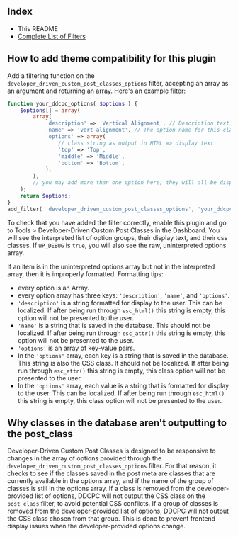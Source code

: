 ## Index

- This README
- [Complete List of Filters](./filters.md)

## How to add theme compatibility for this plugin

Add a filtering function on the `developer_driven_custom_post_classes_options` filter, accepting an array as an argument and returning an array. Here's an example filter:

```php
function your_ddcpc_options( $options ) {
	$options[] = array(
		array(
			'description' => 'Vertical Alignment', // Description text for the meta box
			'name' => 'vert-alignment', // The option name for this class
			'options' => array(
				// class string as output in HTML => display text
				'top' => 'Top',
				'middle' => 'Middle',
				'bottom' => 'Bottom',
			),
		),
		// you may add more than one option here; they will all be displayed.
	);
	return $options;
}
add_filter( 'developer_driven_custom_post_classes_options', 'your_ddcpc_options' );
```

To check that you have added the filter correctly, enable this plugin and go to Tools > Developer-Driven Custom Post Classes in the Dashboard. You will see the interpreted list of option groups, their display text, and their css classes. If `WP_DEBUG` is `true`, you will also see the raw, uninterpreted options array.

If an item is in the uninterpreted options array but not in the interpreted array, then it is improperly formatted. Formatting tips:

- every option is an Array.
- every option array has three keys: `'description'`, `'name'`, and `'options'`.
- `'description'` is a string formatted for display to the user. This can be localized. If after being run through `esc_html()` this string is empty, this option will not be presented to the user.
- `'name'` is a string that is saved in the database. This should not be localized. If after being run through `esc_attr()` this string is empty, this option will not be presented to the user.
- `'options'` is an array of key-value pairs.
- In the `'options'` array, each key is a string that is saved in the database. This string is also the CSS class. It should not be localized. If after being run through `esc_attr()` this string is empty, this class option will not be presented to the user.
- In the `'options'` array, each value is a string that is formatted for display to the user. This can be localized. If after being run through `esc_html()` this string is empty, this class option will not be presented to the user.

## Why classes in the database aren't outputting to the post_class

Developer-Driven Custom Post Classes is designed to be responsive to changes in the array of options provided through the `developer_driven_custom_post_classes_options` filter. For that reason, it checks to see if the classes saved in the post meta are classes that are currently available in the options array, and if the name of the group of classes is still in the options array. If a class is removed from the developer-provided list of options, DDCPC will not output the CSS class on the `post_class` filter, to avoid potential CSS conflicts. If a group of classes is removed from the developer-provided list of options, DDCPC will not output the CSS class chosen from that group. This is done to prevent frontend display issues when the developer-provided options change.
